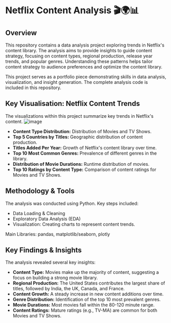 
#   Netflix Content Analysis 🎬🌍📊

##   Overview

This repository contains a data analysis project exploring trends in Netflix's content library. The analysis aims to provide insights to guide content strategy, focusing on content types, regional production, release year trends, and popular genres. Understanding these patterns helps tailor content strategy to audience preferences and optimize the content library.

This project serves as a portfolio piece demonstrating skills in data analysis, visualization, and insight generation. The complete analysis code is included in this repository.

##   Key Visualisation: Netflix Content Trends

The visualizations within this project summarize key trends in Netflix's content.
![image](https://github.com/user-attachments/assets/d8d05c78-0a8c-4293-a2e4-9ea3f33c0cf2)


* **Content Type Distribution:** Distribution of Movies and TV Shows. 
* **Top 5 Countries by Titles:** Geographic distribution of content production. 
* **Titles Added Per Year:** Growth of Netflix's content library over time. 
* **Top 10 Most Common Genres:** Prevalence of different genres in the library. 
* **Distribution of Movie Durations:** Runtime distribution of movies. 
* **Top 10 Ratings by Content Type:** Comparison of content ratings for Movies and TV Shows. 

##   Methodology & Tools

The analysis was conducted using Python. Key steps included:

* Data Loading & Cleaning
* Exploratory Data Analysis (EDA)
* Visualization: Creating charts to represent content trends. 

Main Libraries: pandas, matplotlib/seaborn, plotly

##   Key Findings & Insights

The analysis revealed several key insights:

* **Content Type:** Movies make up the majority of content, suggesting a focus on building a strong movie library.
* **Regional Production:** The United States contributes the largest share of titles, followed by India, the UK, Canada, and France.
* **Content Growth:** A steady increase in new content additions over time. 
* **Genre Distribution:** Identification of the top 10 most prevalent genres. 
* **Movie Durations:** Most movies fall within the 80-120 minute range. 
* **Content Ratings:** Mature ratings (e.g., TV-MA) are common for both Movies and TV Shows. 

